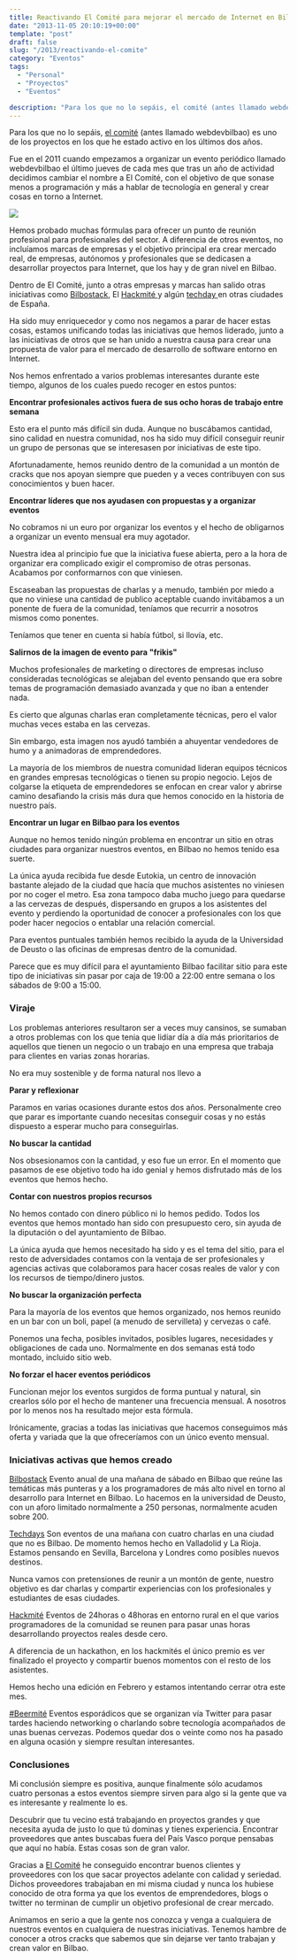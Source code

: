```yaml
---
title: Reactivando El Comité para mejorar el mercado de Internet en Bilbao
date: "2013-11-05 20:10:19+00:00"
template: "post"
draft: false
slug: "/2013/reactivando-el-comite"
category: "Eventos"
tags:
  - "Personal"
  - "Proyectos"
  - "Eventos"

description: "Para los que no lo sepáis, el comité (antes llamado webdevbilbao) es uno de los proyectos en los que he estado activo en los últimos dos años."
---
```


Para los que no lo sepáis, [el comité](http://elcomite.net) (antes llamado webdevbilbao) es uno de los proyectos en los que he estado activo en los últimos dos años.

Fue en el 2011 cuando empezamos a organizar un evento periódico llamado webdevbilbao el último jueves de cada mes que tras un año de actividad decidimos cambiar el nombre a El Comité, con el objetivo de que sonase menos a programación y más a hablar de tecnología en general y crear cosas en torno a Internet.

![](http://farm8.staticflickr.com/7182/6941823356_efc1906418_z.jpg)

Hemos probado muchas fórmulas para ofrecer un punto de reunión profesional para profesionales del sector. A diferencia de otros eventos, no incluíamos marcas de empresas y el objetivo principal era crear mercado real, de empresas, autónomos y profesionales que se dedicasen a desarrollar proyectos para Internet, que los hay y de gran nivel en Bilbao.

Dentro de El Comité, junto a otras empresas y marcas han salido otras iniciativas como [Bilbostack](http://bilbostack.com), El [Hackmité ](http://hackmite.elcomite.org)y algún [techday ](http://pucelatechday.com)en otras ciudades de España.

Ha sido muy enriquecedor y como nos negamos a parar de hacer estas cosas, estamos unificando todas las iniciativas que hemos liderado, junto a las iniciativas de otros que se han unido a nuestra causa para crear una propuesta de valor para el mercado de desarrollo de software entorno en Internet.

Nos hemos enfrentado a varios problemas interesantes durante este tiempo, algunos de los cuales puedo recoger en estos puntos:

**Encontrar profesionales activos fuera de sus ocho horas de trabajo entre semana**

Esto era el punto más difícil sin duda. Aunque no buscábamos cantidad, sino calidad en nuestra comunidad, nos ha sido muy difícil conseguir reunir un grupo de personas que se interesasen por iniciativas de este tipo.

Afortunadamente, hemos reunido dentro de la comunidad a un montón de cracks que nos apoyan siempre que pueden y a veces contribuyen con sus conocimientos y buen hacer.

**Encontrar líderes que nos ayudasen con propuestas y a organizar eventos**

No cobramos ni un euro por organizar los eventos y el hecho de obligarnos a organizar un evento mensual era muy agotador.

Nuestra idea al principio fue que la iniciativa fuese abierta, pero a la hora de organizar era complicado exigir el compromiso de otras personas. Acabamos por conformarnos con que viniesen.

Escaseaban las propuestas de charlas y a menudo, también por miedo a que no viniese una cantidad de publico aceptable cuando invitábamos a un ponente de fuera de la comunidad, teníamos que recurrir a nosotros mismos como ponentes.

Teníamos que tener en cuenta si había fútbol, si llovía, etc.

**Salirnos de la imagen de evento para "frikis"**

Muchos profesionales de marketing o directores de empresas incluso consideradas tecnológicas se alejaban del evento pensando que era sobre temas de programación demasiado avanzada y que no iban a entender nada.

Es cierto que algunas charlas eran completamente técnicas, pero el valor muchas veces estaba en las cervezas.

Sin embargo, esta imagen nos ayudó también a ahuyentar vendedores de humo y a animadoras de emprendedores.

La mayoría de los miembros de nuestra comunidad lideran equipos técnicos en grandes empresas tecnológicas o tienen su propio negocio. Lejos de colgarse la etiqueta de emprendedores se enfocan en crear valor y abrirse camino desafiando la crisis más dura que hemos conocido en la historia de nuestro país.

**Encontrar un lugar en Bilbao para los eventos**

Aunque no hemos tenido ningún problema en encontrar un sitio en otras ciudades para organizar nuestros eventos, en Bilbao no hemos tenido esa suerte.

La única ayuda recibida fue desde Eutokia, un centro de innovación bastante alejado de la ciudad que hacía que muchos asistentes no viniesen por no coger el metro. Esa zona tampoco daba mucho juego para quedarse a las cervezas de después, dispersando en grupos a los asistentes del evento y perdiendo la oportunidad de conocer a profesionales con los que poder hacer negocios o entablar una relación comercial.

Para eventos puntuales también hemos recibido la ayuda de la Universidad de Deusto o las oficinas de empresas dentro de la comunidad.

Parece que es muy difícil para el ayuntamiento Bilbao facilitar sitio para este tipo de iniciativas sin pasar por caja de 19:00 a 22:00 entre semana o los sábados de 9:00 a 15:00.


### Viraje


Los problemas anteriores resultaron ser a veces muy cansinos, se sumaban a otros problemas con los que tenia que lidiar día a día más prioritarios de aquellos que tienen un negocio o un trabajo en una empresa que trabaja para clientes en varias zonas horarias.

No era muy sostenible y de forma natural nos llevo a

**Parar y reflexionar**

Paramos en varias ocasiones durante estos dos años. Personalmente creo que parar es importante cuando necesitas conseguir cosas y no estás dispuesto a esperar mucho para conseguirlas.

**No buscar la cantidad**

Nos obsesionamos con la cantidad, y eso fue un error. En el momento que pasamos de ese objetivo todo ha ido genial y hemos disfrutado más de los eventos que hemos hecho.

**Contar con nuestros propios recursos**

No hemos contado con dinero público ni lo hemos pedido. Todos los eventos que hemos montado han sido con presupuesto cero, sin ayuda de la diputación o del ayuntamiento de Bilbao.

La única ayuda que hemos necesitado ha sido y es el tema del sitio, para el resto de adversidades contamos con la ventaja de ser profesionales y agencias activas que colaboramos para hacer cosas reales de valor y con los recursos de tiempo/dinero justos.

**No buscar la organización perfecta**

Para la mayoría de los eventos que hemos organizado, nos hemos reunido en un bar con un boli, papel (a menudo de servilleta) y cervezas o café.

Ponemos una fecha, posibles invitados, posibles lugares, necesidades y obligaciones de cada uno. Normalmente en dos semanas está todo montado, incluido sitio web.

**No forzar el hacer eventos periódicos**

Funcionan mejor los eventos surgidos de forma puntual y natural, sin crearlos sólo por el hecho de mantener una frecuencia mensual. A nosotros por lo menos nos ha resultado mejor esta fórmula.

Irónicamente, gracias a todas las iniciativas que hacemos conseguimos más oferta y variada que la que ofreceríamos con un único evento mensual.


### Iniciativas activas que hemos creado


[Bilbostack](http://bilbostack.com)
Evento anual de una mañana de sábado en Bilbao que reúne las temáticas más punteras y a los programadores de más alto nivel en torno al desarrollo para Internet en Bilbao. Lo hacemos en la universidad de Deusto, con un aforo limitado normalmente a 250 personas, normalmente acuden sobre 200.

[Techdays](http://pucelatechday.com)
Son eventos de una mañana con cuatro charlas en una ciudad que no es Bilbao. De momento hemos hecho en Valladolid y La Rioja. Estamos pensando en Sevilla, Barcelona y Londres como posibles nuevos destinos.

Nunca vamos con pretensiones de reunir a un montón de gente, nuestro objetivo es dar charlas y compartir experiencias con los profesionales y estudiantes de esas ciudades.

[Hackmité](http://hackmite.elcomite.org)
Eventos de 24horas o 48horas en entorno rural en el que varios programadores de la comunidad se reunen para pasar unas horas desarrollando proyectos reales desde cero.

A diferencia de un hackathon, en los hackmités el único premio es ver finalizado el proyecto y compartir buenos momentos con el resto de los asistentes.

Hemos hecho una edición en Febrero y estamos intentando cerrar otra este mes.

[#Beermité](https://twitter.com/search?q=%23beermite)
Eventos esporádicos que se organizan vía Twitter para pasar tardes haciendo networking o charlando sobre tecnología acompañados de unas buenas cervezas. Podemos quedar dos o veinte como nos ha pasado en alguna ocasión y siempre resultan interesantes.


### Conclusiones


Mi conclusión siempre es positiva, aunque finalmente sólo acudamos cuatro personas a estos eventos siempre sirven para algo si la gente que va es interesante y realmente lo es.

Descubrir que tu vecino está trabajando en proyectos grandes y que necesita ayuda de justo lo que tú dominas y tienes experiencia. Encontrar proveedores que antes buscabas fuera del País Vasco porque pensabas que aquí no había. Estas cosas son de gran valor.

Gracias a [El Comité](http://elcomite.org) he conseguido encontrar buenos clientes y proveedores con los que sacar proyectos adelante con calidad y seriedad. Dichos proveedores trabajaban en mi misma ciudad y nunca los hubiese conocido de otra forma ya que los eventos de emprendedores, blogs o twitter no terminan de cumplir un objetivo profesional de crear mercado.

Animamos en serio a que la gente nos conozca y venga a cualquiera de nuestros eventos en cualquiera de nuestras iniciativas. Tenemos hambre de conocer a otros cracks que sabemos que sin dejarse ver tanto trabajan y crean valor en Bilbao.

